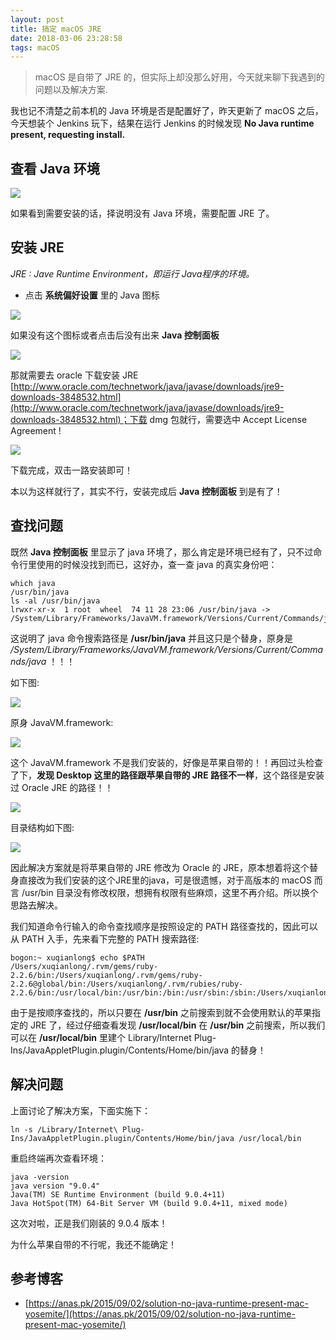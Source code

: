```yaml
---
layout: post
title: 搞定 macOS JRE
date: 2018-03-06 23:28:58
tags: macOS
---
```


> macOS 是自带了 JRE 的，但实际上却没那么好用，今天就来聊下我遇到的问题以及解决方案.

我也记不清楚之前本机的 Java 环境是否是配置好了，昨天更新了 macOS 之后，今天想装个 Jenkins 玩下，结果在运行 Jenkins 的时候发现 **No Java runtime present, requesting install.**

## 查看 Java 环境

![](/images/201803/0.png)

如果看到需要安装的话，择说明没有 Java 环境，需要配置 JRE 了。

<!--more-->

## 安装 JRE

*JRE : Jave Runtime Environment，即运行 Java程序的环境。*

- 点击 **系统偏好设置** 里的 Java 图标

![](/images/201803/1.png)

如果没有这个图标或者点击后没有出来 **Java 控制面板**

![](/images/201803/2.png)

那就需要去 oracle 下载安装 JRE [http://www.oracle.com/technetwork/java/javase/downloads/jre9-downloads-3848532.html](http://www.oracle.com/technetwork/java/javase/downloads/jre9-downloads-3848532.html)；下载 dmg 包就行，需要选中 Accept License Agreement !

![](/images/201803/3.png)

下载完成，双击一路安装即可！

本以为这样就行了，其实不行，安装完成后 **Java 控制面板** 到是有了！

## 查找问题

既然 **Java 控制面板** 里显示了 java 环境了，那么肯定是环境已经有了，只不过命令行里使用的时候没找到而已，这好办，查一查 java 的真实身份吧：

```shell
which java
/usr/bin/java
ls -al /usr/bin/java
lrwxr-xr-x  1 root  wheel  74 11 28 23:06 /usr/bin/java -> /System/Library/Frameworks/JavaVM.framework/Versions/Current/Commands/java
```

这说明了 java 命令搜索路径是 **/usr/bin/java** 并且这只是个替身，原身是 */System/Library/Frameworks/JavaVM.framework/Versions/Current/Commands/java* ！！！

如下图:

![](/images/201803/4.png)

原身 JavaVM.framework:

![](/images/201803/6.png)

这个 JavaVM.framework 不是我们安装的，好像是苹果自带的！！再回过头检查了下，**发现 Desktop 这里的路径跟苹果自带的 JRE 路径不一样**，这个路径是安装过 Oracle JRE 的路径！！

![](/images/201803/7.png)

目录结构如下图:

![](/images/201803/5.png)

因此解决方案就是将苹果自带的 JRE 修改为 Oracle 的 JRE，原本想着将这个替身直接改为我们安装的这个JRE里的java，可是很遗憾，对于高版本的 macOS 而言 /usr/bin 目录没有修改权限，想拥有权限有些麻烦，这里不再介绍。所以换个思路去解决。

我们知道命令行输入的命令查找顺序是按照设定的 PATH 路径查找的，因此可以从 PATH 入手，先来看下完整的 PATH 搜索路径:

```shell
bogon:~ xuqianlong$ echo $PATH
/Users/xuqianlong/.rvm/gems/ruby-2.2.6/bin:/Users/xuqianlong/.rvm/gems/ruby-2.2.6@global/bin:/Users/xuqianlong/.rvm/rubies/ruby-2.2.6/bin:/usr/local/bin:/usr/bin:/bin:/usr/sbin:/sbin:/Users/xuqianlong/.rvm/bin:/usr/local/ssl
```
由于是按顺序查找的，所以只要在 **/usr/bin** 之前搜索到就不会使用默认的苹果指定的 JRE 了，经过仔细查看发现 **/usr/local/bin** 在 **/usr/bin** 之前搜索，所以我们可以在 **/usr/local/bin** 里建个 Library/Internet Plug-Ins/JavaAppletPlugin.plugin/Contents/Home/bin/java 的替身！

## 解决问题

上面讨论了解决方案，下面实施下：

```
ln -s /Library/Internet\ Plug-Ins/JavaAppletPlugin.plugin/Contents/Home/bin/java /usr/local/bin
```

重启终端再次查看环境：

```
java -version
java version "9.0.4"
Java(TM) SE Runtime Environment (build 9.0.4+11)
Java HotSpot(TM) 64-Bit Server VM (build 9.0.4+11, mixed mode)
```

这次对啦，正是我们刚装的 9.0.4 版本！

为什么苹果自带的不行呢，我还不能确定！

## 参考博客

- [https://anas.pk/2015/09/02/solution-no-java-runtime-present-mac-yosemite/](https://anas.pk/2015/09/02/solution-no-java-runtime-present-mac-yosemite/)